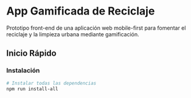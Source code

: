 #  App Gamificada de Reciclaje

Prototipo front-end de una aplicación web mobile-first para fomentar el reciclaje y la limpieza urbana mediante gamificación.

## Inicio Rápido

### Instalación
```bash
# Instalar todas las dependencias
npm run install-all